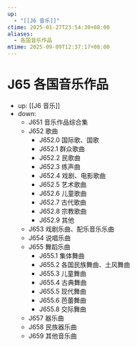 ```yaml
---
up:
  - "[[J6 音乐]]"
ctime: 2025-01-27T23:54:30+08:00
aliases:
  - 各国音乐作品
mtime: 2025-09-09T12:37:17+08:00
---
```


# J65 各国音乐作品

- up: [[J6 音乐]]
- down:	
	- J651 音乐作品综合集
	- J652 歌曲
		- J652.0 国际歌、国歌
		- J652.1 群众歌曲
		- J652.2 民歌曲
		- J652.3 练声曲
		- J652.4 戏剧、电影歌曲
		- J652.5 艺术歌曲
		- J652.6 儿童歌曲
		- J652.7 古代歌曲
		- J652.8 宗教歌曲
		- J652.9 其他
	- J653 戏剧乐曲、配乐音乐乐曲
	- J654 说唱乐曲
	- J655 舞蹈乐曲
		- J655.1 集体舞曲
		- J655.2 各国民族舞曲、土风舞曲
		- J655.3 儿童舞曲
		- J655.4 古典舞曲
		- J655.5 现代舞曲
		- J655.6 芭蕾舞曲
		- J655.8 交际舞曲
	- J657 器乐曲
	- J658 民族器乐曲
	- J659 其他音乐曲
	
